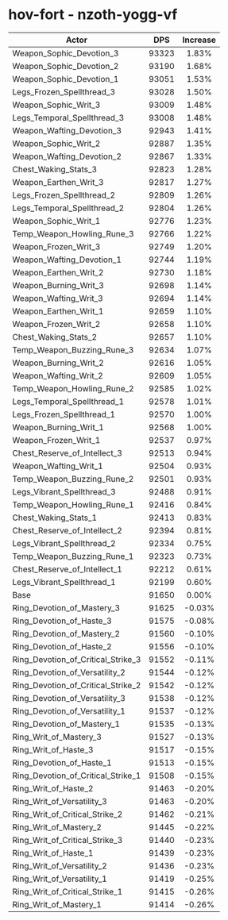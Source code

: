 # hov-fort - nzoth-yogg-vf
| Actor | DPS | Increase |
|---|:---:|:---:|
|Weapon_Sophic_Devotion_3|93323|1.83%|
|Weapon_Sophic_Devotion_2|93190|1.68%|
|Weapon_Sophic_Devotion_1|93051|1.53%|
|Legs_Frozen_Spellthread_3|93028|1.50%|
|Weapon_Sophic_Writ_3|93009|1.48%|
|Legs_Temporal_Spellthread_3|93008|1.48%|
|Weapon_Wafting_Devotion_3|92943|1.41%|
|Weapon_Sophic_Writ_2|92887|1.35%|
|Weapon_Wafting_Devotion_2|92867|1.33%|
|Chest_Waking_Stats_3|92823|1.28%|
|Weapon_Earthen_Writ_3|92817|1.27%|
|Legs_Frozen_Spellthread_2|92809|1.26%|
|Legs_Temporal_Spellthread_2|92804|1.26%|
|Weapon_Sophic_Writ_1|92776|1.23%|
|Temp_Weapon_Howling_Rune_3|92766|1.22%|
|Weapon_Frozen_Writ_3|92749|1.20%|
|Weapon_Wafting_Devotion_1|92744|1.19%|
|Weapon_Earthen_Writ_2|92730|1.18%|
|Weapon_Burning_Writ_3|92698|1.14%|
|Weapon_Wafting_Writ_3|92694|1.14%|
|Weapon_Earthen_Writ_1|92659|1.10%|
|Weapon_Frozen_Writ_2|92658|1.10%|
|Chest_Waking_Stats_2|92657|1.10%|
|Temp_Weapon_Buzzing_Rune_3|92634|1.07%|
|Weapon_Burning_Writ_2|92616|1.05%|
|Weapon_Wafting_Writ_2|92609|1.05%|
|Temp_Weapon_Howling_Rune_2|92585|1.02%|
|Legs_Temporal_Spellthread_1|92578|1.01%|
|Legs_Frozen_Spellthread_1|92570|1.00%|
|Weapon_Burning_Writ_1|92568|1.00%|
|Weapon_Frozen_Writ_1|92537|0.97%|
|Chest_Reserve_of_Intellect_3|92513|0.94%|
|Weapon_Wafting_Writ_1|92504|0.93%|
|Temp_Weapon_Buzzing_Rune_2|92501|0.93%|
|Legs_Vibrant_Spellthread_3|92488|0.91%|
|Temp_Weapon_Howling_Rune_1|92416|0.84%|
|Chest_Waking_Stats_1|92413|0.83%|
|Chest_Reserve_of_Intellect_2|92394|0.81%|
|Legs_Vibrant_Spellthread_2|92334|0.75%|
|Temp_Weapon_Buzzing_Rune_1|92323|0.73%|
|Chest_Reserve_of_Intellect_1|92212|0.61%|
|Legs_Vibrant_Spellthread_1|92199|0.60%|
|Base|91650|0.00%|
|Ring_Devotion_of_Mastery_3|91625|-0.03%|
|Ring_Devotion_of_Haste_3|91575|-0.08%|
|Ring_Devotion_of_Mastery_2|91560|-0.10%|
|Ring_Devotion_of_Haste_2|91556|-0.10%|
|Ring_Devotion_of_Critical_Strike_3|91552|-0.11%|
|Ring_Devotion_of_Versatility_2|91544|-0.12%|
|Ring_Devotion_of_Critical_Strike_2|91542|-0.12%|
|Ring_Devotion_of_Versatility_3|91538|-0.12%|
|Ring_Devotion_of_Versatility_1|91537|-0.12%|
|Ring_Devotion_of_Mastery_1|91535|-0.13%|
|Ring_Writ_of_Mastery_3|91527|-0.13%|
|Ring_Writ_of_Haste_3|91517|-0.15%|
|Ring_Devotion_of_Haste_1|91513|-0.15%|
|Ring_Devotion_of_Critical_Strike_1|91508|-0.15%|
|Ring_Writ_of_Haste_2|91463|-0.20%|
|Ring_Writ_of_Versatility_3|91463|-0.20%|
|Ring_Writ_of_Critical_Strike_2|91462|-0.21%|
|Ring_Writ_of_Mastery_2|91445|-0.22%|
|Ring_Writ_of_Critical_Strike_3|91440|-0.23%|
|Ring_Writ_of_Haste_1|91439|-0.23%|
|Ring_Writ_of_Versatility_2|91436|-0.23%|
|Ring_Writ_of_Versatility_1|91419|-0.25%|
|Ring_Writ_of_Critical_Strike_1|91415|-0.26%|
|Ring_Writ_of_Mastery_1|91414|-0.26%|

